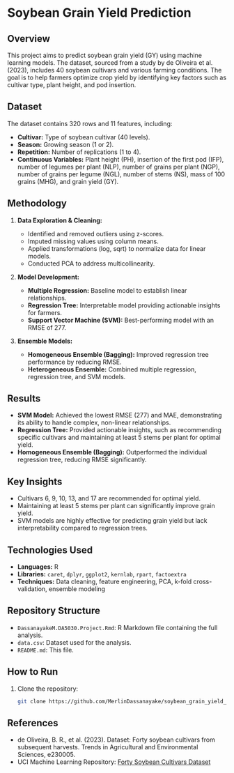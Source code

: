 # Soybean Grain Yield Prediction

## Overview
This project aims to predict soybean grain yield (GY) using machine learning models. The dataset, sourced from a study by de Oliveira et al. (2023), includes 40 soybean cultivars and various farming conditions. The goal is to help farmers optimize crop yield by identifying key factors such as cultivar type, plant height, and pod insertion.

## Dataset
The dataset contains 320 rows and 11 features, including:
- **Cultivar:** Type of soybean cultivar (40 levels).
- **Season:** Growing season (1 or 2).
- **Repetition:** Number of replications (1 to 4).
- **Continuous Variables:** Plant height (PH), insertion of the first pod (IFP), number of legumes per plant (NLP), number of grains per plant (NGP), number of grains per legume (NGL), number of stems (NS), mass of 100 grains (MHG), and grain yield (GY).

## Methodology
1. **Data Exploration & Cleaning:**
   - Identified and removed outliers using z-scores.
   - Imputed missing values using column means.
   - Applied transformations (log, sqrt) to normalize data for linear models.
   - Conducted PCA to address multicollinearity.

2. **Model Development:**
   - **Multiple Regression:** Baseline model to establish linear relationships.
   - **Regression Tree:** Interpretable model providing actionable insights for farmers.
   - **Support Vector Machine (SVM):** Best-performing model with an RMSE of 277.

3. **Ensemble Models:**
   - **Homogeneous Ensemble (Bagging):** Improved regression tree performance by reducing RMSE.
   - **Heterogeneous Ensemble:** Combined multiple regression, regression tree, and SVM models.

## Results
- **SVM Model:** Achieved the lowest RMSE (277) and MAE, demonstrating its ability to handle complex, non-linear relationships.
- **Regression Tree:** Provided actionable insights, such as recommending specific cultivars and maintaining at least 5 stems per plant for optimal yield.
- **Homogeneous Ensemble (Bagging):** Outperformed the individual regression tree, reducing RMSE significantly.

## Key Insights
- Cultivars 6, 9, 10, 13, and 17 are recommended for optimal yield.
- Maintaining at least 5 stems per plant can significantly improve grain yield.
- SVM models are highly effective for predicting grain yield but lack interpretability compared to regression trees.

## Technologies Used
- **Languages:** R
- **Libraries:** `caret`, `dplyr`, `ggplot2`, `kernlab`, `rpart`, `factoextra`
- **Techniques:** Data cleaning, feature engineering, PCA, k-fold cross-validation, ensemble modeling

## Repository Structure
- `DassanayakeM.DA5030.Project.Rmd`: R Markdown file containing the full analysis.
- `data.csv`: Dataset used for the analysis.
- `README.md`: This file.

## How to Run
1. Clone the repository:
   ```bash
   git clone https://github.com/MerlinDassanayake/soybean_grain_yield_prediction.git

## References
- de Oliveira, B. R., et al. (2023). Dataset: Forty soybean cultivars from subsequent harvests. Trends in Agricultural and Environmental Sciences, e230005.
- UCI Machine Learning Repository: [Forty Soybean Cultivars Dataset](https://archive.ics.uci.edu/dataset/913/forty+soybean+cultivars+from+subsequent+harvests)
